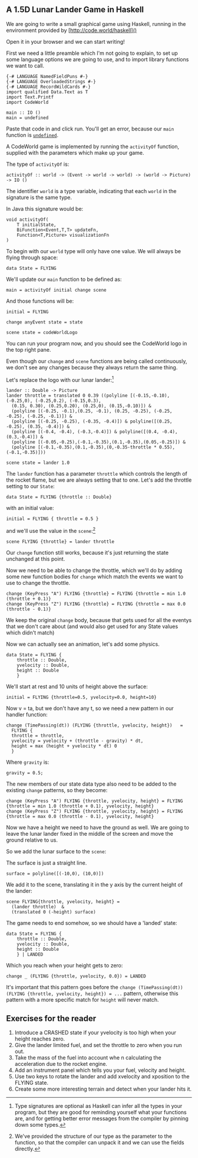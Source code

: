 ## A 1.5D Lunar Lander Game in Haskell

We are going to write a small graphical game using Haskell, running in the environment provided by [http://code.world/haskell]()

Open it in your browser and we can start writing!

First we need a little preamble which I'm not going to explain, to set up some language options we are going to use, and to import library functions we want to call.

```
{-# LANGUAGE NamedFieldPuns #-}
{-# LANGUAGE OverloadedStrings #-}
{-# LANGUAGE RecordWildCards #-}
import qualified Data.Text as T
import Text.Printf
import CodeWorld

main :: IO ()
main = undefined
```

Paste that code in and click run. You'll get an error, because our `main` function is [`undefined`](https://wiki.haskell.org/Undefined).

A CodeWorld game is implemented by running the `activityOf` function, supplied with the parameters which make up your game.

The type of `activityOf` is:

```
activityOf :: world -> (Event -> world -> world) -> (world -> Picture) -> IO ()
```

The identifier `world` is a type variable, indicating that each `world` in the signature is the same type.

In Java this signature would be:
```
void activityOf(
    T initialState, 
    BiFunction<Event,T,T> updateFn, 
    Function<T,Picture> visualizationFn
)
```

To begin with our `world` type will only have one value. We will always be flying through space:

```
data State = FLYING
```

We'll update our `main` function to be defined as:
```
main = activityOf initial change scene
```

And those functions will be:
```
initial = FLYING

change anyEvent state = state

scene state = codeWorldLogo
```

You can run your program now, and you should see the CodeWorld logo in the top right pane.

Even though our `change` and `scene` functions are being called continuously, we don't see any changes because they always return the same thing.

Let's replace the logo with our lunar lander:[^typeSignatures]

```
lander :: Double -> Picture
lander throttle = translated 0 0.39 ((polyline [(-0.15,-0.10), (-0.25,0), (-0.25,0.2), (-0.15,0.3), 
  (0.15, 0.30), (0.25,0.20), (0.25,0), (0.15,-0.10)]) & 
  (polyline [(-0.25, -0.1),(0.25, -0.1), (0.25, -0.25), (-0.25, -0.25), (-0.25, -0.1)]) &
  (polyline [(-0.25, -0.25), (-0.35, -0.4)]) & polyline([(0.25, -0.25), (0.35, -0.4)]) &
  (polyline [(-0.4, -0.4), (-0.3,-0.4)]) & polyline([(0.4, -0.4), (0.3,-0.4)]) &
  (polyline [(-0.05,-0.25),(-0.1,-0.35),(0.1,-0.35),(0.05,-0.25)]) &
  (polyline [(-0.1,-0.35),(0.1,-0.35),(0,-0.35-throttle * 0.55),(-0.1,-0.35)]))
  
scene state = lander 1.0
```

The `lander` function has a parameter `throttle` which controls the length of the rocket flame, but we are always setting that to one. Let's add the throttle setting to our `State`:

```
data State = FLYING {throttle :: Double}
```
with an initial value:
```
initial = FLYING { throttle = 0.5 }
```
and we'll use the value in the `scene`:[^patternMatching]
```
scene FLYING {throttle} = lander throttle
```

Our `change` function still works, because it's just returning the state unchanged at this point. 

Now we need to be able to change the throttle, which we'll do by adding some new function bodies for `change` which match the events we want to use to change the throttle.

```
change (KeyPress "A") FLYING {throttle} = FLYING {throttle = min 1.0 (throttle + 0.1)}
change (KeyPress "Z") FLYING {throttle} = FLYING {throttle = max 0.0 (throttle - 0.1)}
```
We keep the original `change` body, because that gets used for all the eventys that we don't care about (and would also get used for any State values which didn't match)

Now we can actually see an animation, let's add some physics.

```
data State = FLYING {
    throttle :: Double,
    yvelocity :: Double,
    height :: Double
    }
```

We'll start at rest and 10 units of height above the surface:
```
initial = FLYING {throttle=0.5, yvelocity=0.0, height=10}
```

Now v = ta, but we don't have any t, so we need a new pattern in our handler function:
```
change (TimePassing(dt)) (FLYING {throttle, yvelocity, height})   =
  FLYING {
  throttle = throttle, 
  yvelocity = yvelocity + (throttle - gravity) * dt, 
  height = max (height + yvelocity * dt) 0
  }
```

Where `gravity` is:

```
gravity = 0.5;  
```

The new members of our state data type also need to be added to the existing `change` patterns, so they become:
```
change (KeyPress "A") FLYING {throttle, yvelocity, height} = FLYING {throttle = min 1.0 (throttle + 0.1), yvelocity, height}
change (KeyPress "Z") FLYING {throttle, yvelocity, height} = FLYING {throttle = max 0.0 (throttle - 0.1), yvelocity, height}
```
Now we have a height we need to have the ground as well. We are going to leave the lunar lander fixed in the middle of the screen and move the ground relative to us.

So we add the lunar surface to the `scene`:

The surface is just a straight line.
```
surface = polyline([(-10,0), (10,0)])
```
We add it to the scene, translating it in the y axis by the current height of the lander:

```
scene FLYING{throttle, yvelocity, height} =
  (lander throttle)  & 
  (translated 0 (-height) surface)
```

The game needs to end somehow, so we should have a  'landed' state:
```
data State = FLYING {
    throttle :: Double,
    yvelocity :: Double,
    height :: Double
    } | LANDED
```
Which you reach when your height gets to zero:
```
change _ (FLYING {throttle, yvelocity, 0.0}) = LANDED
```

It's important that this pattern goes before the `change (TimePassing(dt)) (FLYING {throttle, yvelocity, height}) = ...` pattern, otherwise this pattern with a more specific match for `height` will never match.

## Exercises for the reader

1. Introduce a CRASHED state if your yvelocity is too high when your height reaches zero.
1. Give the lander limited fuel, and set the throttle to zero when you run out.
1. Take the mass of the fuel into account whe n calculating the acceleration due to the rocket engine.
1. Add an instrument panel which tells you your fuel, velocity and height.
1. Use two keys to rotate the lander and add xvelocity and xposition to the FLYING state.
1. Create some more interesting terrain and detect when your lander hits it.

[^typeSignatures]: Type signatures are optional as Haskell can infer all the types in your program, but they are good for reminding yourself what your functions are, and for getting better error messages from the compiler by pinning down some types.

[^patternMatching]: We've provided the structure of our type as the parameter to the function, so that the compiler can unpack it and we can use the fields directly.

